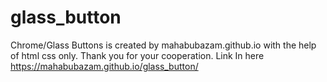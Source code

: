 # glass_button
Chrome/Glass Buttons is created by mahabubazam.github.io with the help of html css only. Thank you for your cooperation.
Link In here https://mahabubazam.github.io/glass_button/
